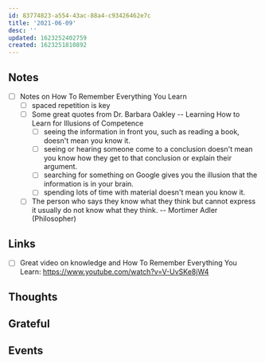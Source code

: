 ```yaml
---
id: 83774823-a554-43ac-88a4-c93426462e7c
title: '2021-06-09'
desc: ''
updated: 1623252402759
created: 1623251810892
---
```


## Notes

- [ ] Notes on How To Remember Everything You Learn
  - [ ] spaced repetition is key
  - [ ] Some great quotes from Dr. Barbara Oakley -- Learning How to
        Learn for Illusions of Competence
    - [ ] seeing the information in front you, such as reading a book,
          doesn't mean you know it.
    - [ ] seeing or hearing someone come to a conclusion doesn't mean
          you know how they get to that conclusion or explain their
          argument.
    - [ ] searching for something on Google gives you the illusion
          that the information is in your brain.
    - [ ] spending lots of time with material doesn't mean you know
          it.
  - [ ] The person who says they know what they think but cannot
        express it usually do not know what they think. -- Mortimer
        Adler (Philosopher)

## Links

- [ ] Great video on knowledge and How To Remember Everything You
      Learn: https://www.youtube.com/watch?v=V-UvSKe8jW4

## Thoughts

## Grateful

## Events
